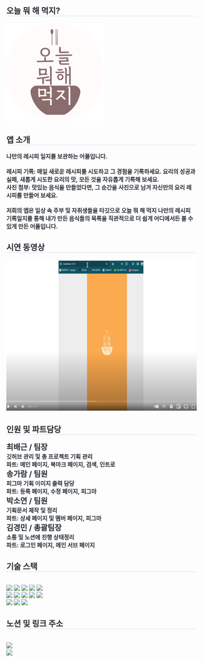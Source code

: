 <h2 style="border-bottom: 1px solid #d8dee4; color: #282d33;"> 오늘 뭐 해 먹지? </h2>  <img src="public/images/main_logo.svg"/>

<div style="text-align: left;"> 
    <h2 style="border-bottom: 1px solid #d8dee4; color: #282d33;"> 앱 소개</h2>  
    <div style="font-weight: 700; font-size: 15px; text-align: left; color: #282d33;"></li>나만의 레시피 일지를 보관하는 어플입니다.<br /><br /></li></li>레시피 기록: 매일 새로운 레시피를 시도하고 그 경험을 기록하세요. 요리의 성공과 실패, 새롭게 시도한 요리의 맛, 모든 것을 자유롭게 기록해 보세요.<br /></li></li>사진 첨부: 맛있는 음식을 만들었다면, 그 순간을 사진으로 남겨 자신만의 요리 레시피를 만들어 보세요.<br/><br/></li></li>저희의 앱은 일상 속 주부 및 자취생들을 타깃으로 오늘 뭐 해 먹지 나만의 레시피 기록일지를 통해 내가 만든 음식들의 목록을 직관적으로 더 쉽게 어디에서든 볼 수 있게 만든 어플입니다.</li> </div> 
</div>

<div style="text-align: left;"> 
    <h2 style="border-bottom: 1px solid #d8dee4; color: #282d33;"> 시연 동영상 </h2>  
    <a href="https://www.youtube.com/watch?v=mzuckT4Cu2M" target="_blank"><img src="public/images/youtube_video.png" alt="Demo Video" style="width: 600px; height: 400px;"  />
      </a>
</div>


<div style="text-align: left;"> 
    <h2 style="border-bottom: 1px solid #d8dee4; color: #282d33;"> 인원 및 파트담당 </h2>  
    <div style="font-weight: 700; font-size: 15px; text-align: left; color: #282d33;"></li><span style="font-size: 20px">최배근 / 팀장</span><br /></li></li>깃허브 관리 및  총 프로젝트 기획 관리<br />파트: 메인 페이지, 북마크 페이지, 검색, 인트로<br /></li>
    </li><span style="font-size: 20px">송가람 / 팀원</span><br /></li></li>피그마 기획 이미지 출력 담당<br />파트: 등록 페이지, 수정 페이지, 피그마<br /></li>
    </li><span style="font-size: 20px">박소연 / 팀원</span><br /></li></li>기획문서 제작 및 정리<br />파트: 상세 페이지 및 멤버 페이지, 피그마<br /></li>
    </li><span style="font-size: 20px">김경민 / 총괄팀장</span><br /></li></li>소통 및 노션에 진행 상태정리<br />파트: 로그인 페이지, 메인 서브 페이지<br /></li>
    </div> 
</div>

<div style="text-align: left;">
    <h2 style="border-bottom: 1px solid #d8dee4; color: #282d33;"> 기술 스택 </h2> <br> 
    <div style="margin: ; text-align: left;" "text-align: left;"> <img src="https://img.shields.io/badge/CSS3-1572B6?style=for-the-badge&logo=CSS3&logoColor=white">
          <img src="https://img.shields.io/badge/Eslint-4B32C3?style=for-the-badge&logo=Eslint&logoColor=white">
          <img src="https://img.shields.io/badge/Figma-F24E1E?style=for-the-badge&logo=Figma&logoColor=white">
          <img src="https://img.shields.io/badge/Firebase-FFCA28?style=for-the-badge&logo=Firebase&logoColor=white">
          <img src="https://img.shields.io/badge/Github-181717?style=for-the-badge&logo=Github&logoColor=white">
          <br/><img src="https://img.shields.io/badge/Git-F05032?style=for-the-badge&logo=Git&logoColor=white">
          <img src="https://img.shields.io/badge/HTML5-E34F26?style=for-the-badge&logo=HTML5&logoColor=white">
          <img src="https://img.shields.io/badge/Javascript-F7DF1E?style=for-the-badge&logo=Javascript&logoColor=white">
          <img src="https://img.shields.io/badge/Prettier-F7B93E?style=for-the-badge&logo=Prettier&logoColor=white">
          <img src="https://img.shields.io/badge/Notion-000000?style=for-the-badge&logo=Notion&logoColor=white">
          <br/><img src="https://img.shields.io/badge/React-61DAFB?style=for-the-badge&logo=React&logoColor=white">
          <img src="https://img.shields.io/badge/Slack-4A154B?style=for-the-badge&logo=Slack&logoColor=white">
          <img src="https://img.shields.io/badge/StyledComponents-DB7093?style=for-the-badge&logo=StyledComponents&logoColor=white">
          </div>
    </div>
    <div style="text-align: left;">
    <h2 style="border-bottom: 1px solid #d8dee4; color: #282d33;"> 노션 및 링크 주소</h2> <br> 
    <div style="text-align: left;"> <a href="https://fragrant-carob-a6a.notion.site/1-ae43c6d4c8b54fff8a1460156e5d1737?pvs=4"> <img src="https://img.shields.io/badge/Notion-000000?style=for-the-badge&logo=Notion&logoColor=white&link=https://fragrant-carob-a6a.notion.site/1-ae43c6d4c8b54fff8a1460156e5d1737?pvs=4"> </a>
      </div> 
    <div style="text-align: left;"> <a href="https://github.com/devstrcat/eat_today"> <img src="https://hits.seeyoufarm.com/api/count/incr/badge.svg?url=https%3A%2F%2Fgithub.com%2Fsoyeon0504%2F&count_bg=%23000000&title_bg=%23000000&icon=github.svg&icon_color=%23FFFFFF&title=GitHub&edge_flat=false"/></a>
       </div> 
    </div>
